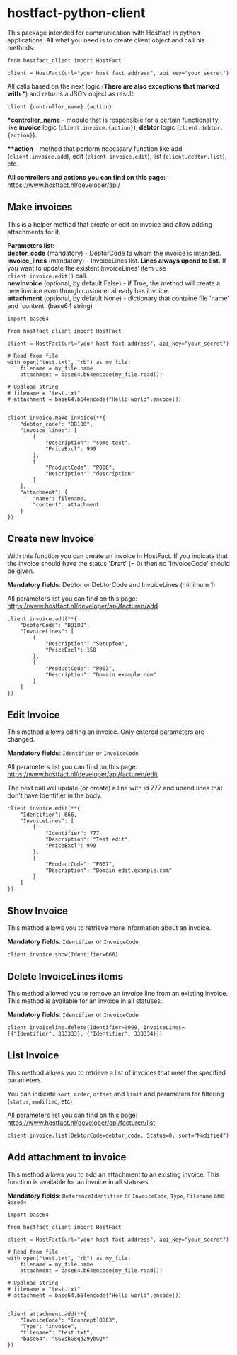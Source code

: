 # hostfact-python-client
This package intended for communication with Hostfact in python applications. All what you need is to create client object and call his methods:

```
from hostfact_client import HostFact

client = HostFact(url="your host fact address", api_key="your_secret")
```

All calls based on the next logic (<b>There are also exceptions that marked with *</b>) and returns a JSON object as result:
```
client.{controller_name}.{action}
```

<b>*controller_name</b> - module that is responsible for a certain functionality, like <b>invoice</b> logic (`client.invoice.{action}`), <b>debtor</b> logic (`client.debtor.{action}`).

<b>**action</b> - method that perform necessary function like add (`client.invoice.add`), edit (`client.invoice.edit`), list (`client.debtor.list`), etc.

<b>All controllers and actions you can find on this page:</b> 
https://www.hostfact.nl/developer/api/


## Make invoices

This is a helper method that create or edit an invoice and allow adding attachments for it.

<b>Parameters list:</b><br>
<b>debtor_code</b> (mandatory) - DebtorCode to whom the invoice is intended.<br>
<b>invoice_lines</b> (mandatory) - InvoiceLines list. <b>Lines always upend to list.</b> If you want to update the existent InvoiceLines' item use `client.invoice.edit()` call.<br>
<b>newInvoice</b> (optional, by default False) - if True, the method will create a new invoice even though customer already has invoice.<br>
<b>attachment</b> (optional, by default None) - dictionary that containe file 'name' and 'content' (base64 string)<br>


```
import base64

from hostfact_client import HostFact

client = HostFact(url="your host fact address", api_key="your_secret")

# Read from file
with open("test.txt", "rb") as my_file:
    filename = my_file.name
    attachment = base64.b64encode(my_file.read())

# Updload string
# filename = "test.txt"
# attachment = base64.b64encode("Hello world".encode())


client.invoice.make_invoice(**{
    "debtor_code": "DB100",
    "invoice_lines": [
        {
            "Description": "some text",
            "PriceExcl": 999
        },
        {
            "ProductCode": "P008",
            "Description": "description"
        }
    ],
    "attachment": {
        "name": filename,
        "content": attachment
    }
})
```


## Create new Invoice

With this function you can create an invoice in HostFact. If you indicate that the invoice should have the status 'Draft' (= 0) then no 'InvoiceCode' should be given.

<b>Mandatory fields</b>: Debtor or DebtorCode and InvoiceLines (minimum 1)

All parameters list you can find on this page: https://www.hostfact.nl/developer/api/facturen/add

```
client.invoice.add(**{
    "DebtorCode": "DB100",
    "InvoiceLines": [
        {
            "Description": "Setupfee",
            "PriceExcl": 150
        },
        {
            "ProductCode": "P003",
            "Description": "Domain example.com"
        }
    ]
})
```

## Edit Invoice

This method allows editing an invoice.
Only entered parameters are changed.

<b>Mandatory fields</b>: `Identifier` or `InvoiceCode`

All parameters list you can find on this page: https://www.hostfact.nl/developer/api/facturen/edit

The next call will update (or create) a line with id 777 and upend lines that don't have Identifier in the body.

```
client.invoice.edit(**{
    "Identifier": 666,
    "InvoiceLines": [
        {
            "Identifier": 777
            "Description": "Test edit",
            "PriceExcl": 999
        },
        {
            "ProductCode": "P007",
            "Description": "Domain edit.example.com"
        }
    ]
})
```

## Show Invoice

This method allows you to retrieve more information about an invoice.

<b>Mandatory fields</b>: `Identifier` or `InvoiceCode`

```
client.invoice.show(Identifier=666)
```

## Delete InvoiceLines items
This method allowed you to remove an invoice line from an existing invoice. This method is available for an invoice in all statuses.

<b>Mandatory fields</b>: `Identifier` or `InvoiceCode`

```
client.invoiceline.delete(Identifier=9999, InvoiceLines=[{"Identifier": 333333}, {"Identifier": 333334}])
```


## List Invoice
This method allows you to retrieve a list of invoices that meet the specified parameters.

You can indicate `sort`, `order`, `offset` and `limit` and parameters for filtering (`status`, `modified`, etc)

All parameters list you can find on this page: https://www.hostfact.nl/developer/api/facturen/list

```
client.invoice.list(DebtorCode=debtor_code, Status=0, sort="Modified")
```

## Add attachment to invoice

This method allows you to add an attachment to an existing invoice. This function is available for an invoice in all statuses.

<b>Mandatory fields</b>: `ReferenceIdentifier` or `InvoiceCode`, `Type`, `Filename` and `Base64`

```
import base64

from hostfact_client import HostFact

client = HostFact(url="your host fact address", api_key="your_secret")

# Read from file
with open("test.txt", "rb") as my_file:
    filename = my_file.name
    attachment = base64.b64encode(my_file.read())

# Updload string
# filename = "test.txt"
# attachment = base64.b64encode("Hello world".encode())


client.attachment.add(**{
    "InvoiceCode": "[concept]0003",
    "Type": "invoice",
    "filename": "test.txt",
    "base64": "SGVsbG8gd29ybGQh"
})
```